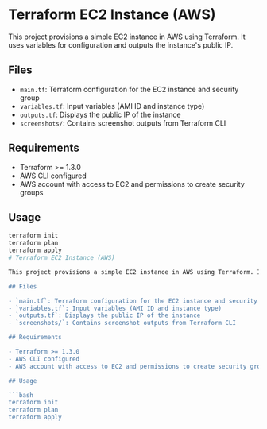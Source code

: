 # Terraform EC2 Instance (AWS)

This project provisions a simple EC2 instance in AWS using Terraform. It uses variables for configuration and outputs the instance's public IP.

## Files

- `main.tf`: Terraform configuration for the EC2 instance and security group
- `variables.tf`: Input variables (AMI ID and instance type)
- `outputs.tf`: Displays the public IP of the instance
- `screenshots/`: Contains screenshot outputs from Terraform CLI

## Requirements

- Terraform >= 1.3.0
- AWS CLI configured
- AWS account with access to EC2 and permissions to create security groups

## Usage

```bash
terraform init
terraform plan
terraform apply
# Terraform EC2 Instance (AWS)

This project provisions a simple EC2 instance in AWS using Terraform. It uses variables for configuration and outputs the instance's public IP.

## Files

- `main.tf`: Terraform configuration for the EC2 instance and security group
- `variables.tf`: Input variables (AMI ID and instance type)
- `outputs.tf`: Displays the public IP of the instance
- `screenshots/`: Contains screenshot outputs from Terraform CLI

## Requirements

- Terraform >= 1.3.0
- AWS CLI configured
- AWS account with access to EC2 and permissions to create security groups

## Usage

```bash
terraform init
terraform plan
terraform apply

